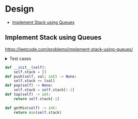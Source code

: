 # Design

+ [Implement Stack using Queues](#implement-stack-using-queues)

## Implement Stack using Queues
https://leetcode.com/problems/implement-stack-using-queues/

<details><summary>Test cases</summary><blockquote>

```python
import unittest
import Implement_Stack_using_Queues as ISQ

class TestImplementStack(unittest.TestCase):
    def setUp(self):
        self.solution = ISQ.Solution()

    def test_push(self):
        self.assertEqual(self.solution.push(5), [1, 2, 3, 4, 5])

    def test_top(self):
        self.assertEqual(self.solution.top(), 4)

    def test_empty(self):
        self.assertEqual(self.solution.empty(), False)

    def test_pop(self):
        self.assertEqual(self.solution.pop(), [1, 2, 3, 4].pop())


if __name__ == '__main__':
    unittest.main()
```

</blockquote></details>



```python
def __init__(self):
    self.stack = []
def push(self, val: int) -> None:
    self.stack += [val]
def pop(self) -> None:
    self.stack = self.stack[:-1]
def top(self) -> int:
    return self.stack[-1]
    
def getMin(self) -> int:
    return min(self.stack)
```
